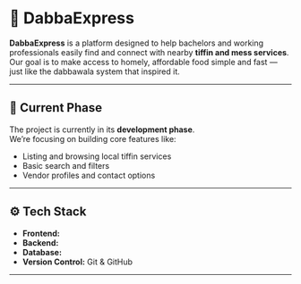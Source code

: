 # 🥡 DabbaExpress

**DabbaExpress** is a platform designed to help bachelors and working professionals easily find and connect with nearby **tiffin and mess services**.  
Our goal is to make access to homely, affordable food simple and fast — just like the dabbawala system that inspired it.

---

## 🚀 Current Phase
The project is currently in its **development phase**.  
We’re focusing on building core features like:
- Listing and browsing local tiffin services  
- Basic search and filters  
- Vendor profiles and contact options  

---

## ⚙️ Tech Stack
- **Frontend:**   
- **Backend:**   
- **Database:**   
- **Version Control:** Git & GitHub  

---

